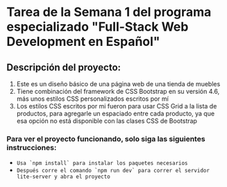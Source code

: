 # Tarea de la Semana 1 del programa especializado "Full-Stack Web Development en Español"

## Descripción del proyecto:

1. Este es un diseño básico de una página web de una tienda de muebles
2. Tiene combinación del framework de CSS Bootstrap en su versión 4.6, más unos estilos CSS personalizados escritos por mí
3. Los estilos CSS escritos por mi fueron para usar CSS Grid a la lista de productos, para agregarle un espaciado entre cada producto, ya que esa opción no está disponible con las clases CSS de Bootstrap

### Para ver el proyecto funcionando, solo siga las siguientes instrucciones:
- ``Usa `npm install` para instalar los paquetes necesarios``
- ``Después corre el comando `npm run dev` para correr el servidor lite-server y abra el proyecto``
